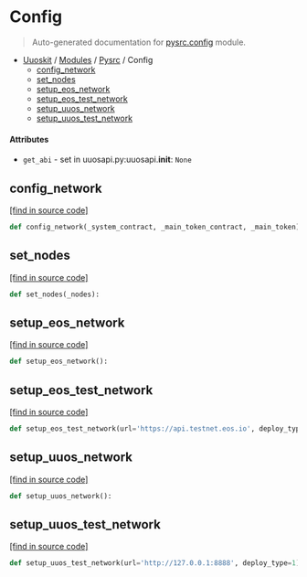 # Config

> Auto-generated documentation for [pysrc.config](https://github.com/uuosio/UUOSKit/blob/master/pysrc/config.py) module.

- [Uuoskit](../README.md#uuoskit-index) / [Modules](../MODULES.md#uuoskit-modules) / [Pysrc](index.md#pysrc) / Config
    - [config_network](#config_network)
    - [set_nodes](#set_nodes)
    - [setup_eos_network](#setup_eos_network)
    - [setup_eos_test_network](#setup_eos_test_network)
    - [setup_uuos_network](#setup_uuos_network)
    - [setup_uuos_test_network](#setup_uuos_test_network)

#### Attributes

- `get_abi` - set in uuosapi.py:uuosapi.__init__: `None`

## config_network

[[find in source code]](https://github.com/uuosio/UUOSKit/blob/master/pysrc/config.py#L41)

```python
def config_network(_system_contract, _main_token_contract, _main_token):
```

## set_nodes

[[find in source code]](https://github.com/uuosio/UUOSKit/blob/master/pysrc/config.py#L24)

```python
def set_nodes(_nodes):
```

## setup_eos_network

[[find in source code]](https://github.com/uuosio/UUOSKit/blob/master/pysrc/config.py#L83)

```python
def setup_eos_network():
```

## setup_eos_test_network

[[find in source code]](https://github.com/uuosio/UUOSKit/blob/master/pysrc/config.py#L97)

```python
def setup_eos_test_network(url='https://api.testnet.eos.io', deploy_type=1):
```

## setup_uuos_network

[[find in source code]](https://github.com/uuosio/UUOSKit/blob/master/pysrc/config.py#L50)

```python
def setup_uuos_network():
```

## setup_uuos_test_network

[[find in source code]](https://github.com/uuosio/UUOSKit/blob/master/pysrc/config.py#L63)

```python
def setup_uuos_test_network(url='http://127.0.0.1:8888', deploy_type=1):
```

